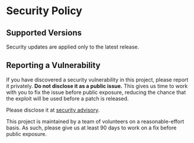 # Security Policy

## Supported Versions

Security updates are applied only to the latest release.

## Reporting a Vulnerability

If you have discovered a security vulnerability in this project, please report it privately. **Do not disclose it as a public issue.** This gives us time to work with you to fix the issue before public exposure, reducing the chance that the exploit will be used before a patch is released.

Please disclose it at [security advisory](https://github.com/visgl/react-map-gl/security/advisories/new).

This project is maintained by a team of volunteers on a reasonable-effort basis. As such, please give us at least 90 days to work on a fix before public exposure.
